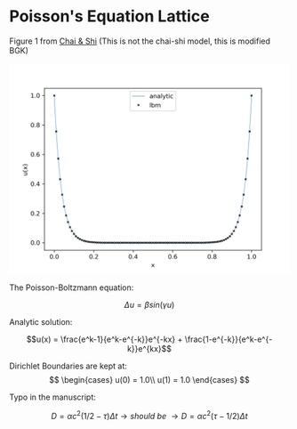 # Poisson's Equation Lattice

Figure 1 from [Chai & Shi](https://www.sciencedirect.com/science/article/pii/S0307904X07001722?via%3Dihub) (This is not the chai-shi model, this is modified BGK)

![](figure1.png)

The Poisson-Boltzmann equation:

$$\Delta u = \beta sin(\gamma u)$$

Analytic solution:

$$u(x) = \frac{e^k-1}{e^k-e^{-k}}e^{-kx} + \frac{1-e^{-k}}{e^k-e^{-k}}e^{kx}$$

Dirichlet Boundaries are kept at: 
$$
\begin{cases}
    u(0) = 1.0\\
    u(1) = 1.0
\end{cases}
$$

Typo in the manuscript:

$$D = \alpha c^2(1/2 - \tau)\Delta t \rightarrow should\ be\ \rightarrow D = \alpha c^2(\tau - 1/2) \Delta t$$
